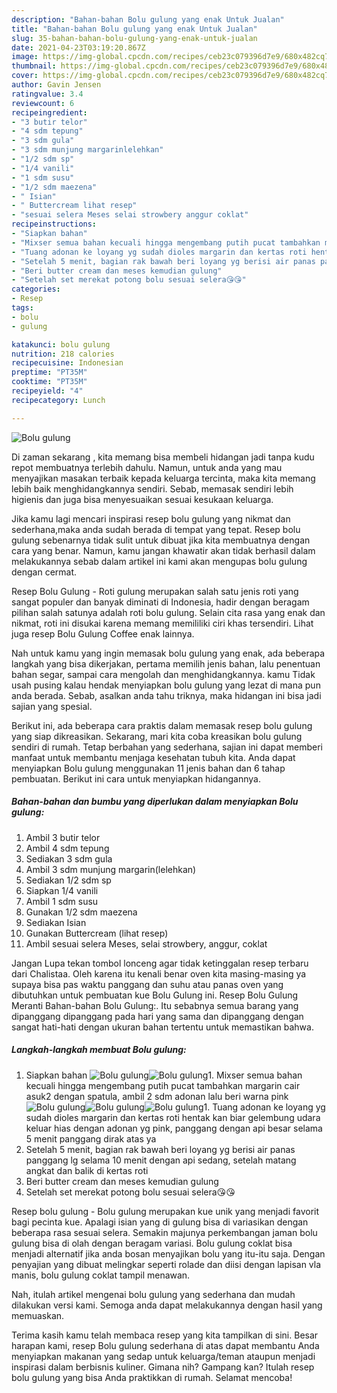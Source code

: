 ```yaml
---
description: "Bahan-bahan Bolu gulung yang enak Untuk Jualan"
title: "Bahan-bahan Bolu gulung yang enak Untuk Jualan"
slug: 35-bahan-bahan-bolu-gulung-yang-enak-untuk-jualan
date: 2021-04-23T03:19:20.867Z
image: https://img-global.cpcdn.com/recipes/ceb23c079396d7e9/680x482cq70/bolu-gulung-foto-resep-utama.jpg
thumbnail: https://img-global.cpcdn.com/recipes/ceb23c079396d7e9/680x482cq70/bolu-gulung-foto-resep-utama.jpg
cover: https://img-global.cpcdn.com/recipes/ceb23c079396d7e9/680x482cq70/bolu-gulung-foto-resep-utama.jpg
author: Gavin Jensen
ratingvalue: 3.4
reviewcount: 6
recipeingredient:
- "3 butir telor"
- "4 sdm tepung"
- "3 sdm gula"
- "3 sdm munjung margarinlelehkan"
- "1/2 sdm sp"
- "1/4 vanili"
- "1 sdm susu"
- "1/2 sdm maezena"
- " Isian"
- " Buttercream lihat resep"
- "sesuai selera Meses selai strowbery anggur coklat"
recipeinstructions:
- "Siapkan bahan"
- "Mixser semua bahan kecuali hingga mengembang putih pucat tambahkan margarin cair asuk2 dengan spatula, ambil 2 sdm adonan lalu beri warna pink"
- "Tuang adonan ke loyang yg sudah dioles margarin dan kertas roti hentak kan biar gelembung udara keluar hias dengan adonan yg pink, panggang dengan api besar selama 5 menit panggang dirak atas ya"
- "Setelah 5 menit, bagian rak bawah beri loyang yg berisi air panas panggang lg selama 10 menit dengan api sedang, setelah matang angkat dan balik di kertas roti"
- "Beri butter cream dan meses kemudian gulung"
- "Setelah set merekat potong bolu sesuai selera😘😘"
categories:
- Resep
tags:
- bolu
- gulung

katakunci: bolu gulung 
nutrition: 218 calories
recipecuisine: Indonesian
preptime: "PT35M"
cooktime: "PT35M"
recipeyield: "4"
recipecategory: Lunch

---
```



![Bolu gulung](https://img-global.cpcdn.com/recipes/ceb23c079396d7e9/680x482cq70/bolu-gulung-foto-resep-utama.jpg)

Di zaman  sekarang , kita memang bisa membeli hidangan jadi tanpa kudu repot membuatnya terlebih dahulu. Namun, untuk anda yang mau menyajikan masakan terbaik kepada keluarga tercinta, maka kita memang lebih baik menghidangkannya sendiri. Sebab, memasak sendiri lebih higienis dan juga bisa menyesuaikan sesuai kesukaan keluarga.

Jika kamu lagi mencari inspirasi resep bolu gulung yang nikmat dan sederhana,maka anda sudah berada di tempat yang tepat. Resep bolu gulung  sebenarnya tidak sulit untuk dibuat jika kita membuatnya dengan cara yang benar. Namun, kamu jangan khawatir akan tidak berhasil dalam melakukannya 
sebab dalam artikel ini kami akan mengupas bolu gulung dengan cermat.  

Resep Bolu Gulung - Roti gulung merupakan salah satu jenis roti yang sangat populer dan banyak diminati di Indonesia, hadir dengan beragam pilihan salah satunya adalah roti bolu gulung. Selain cita rasa yang enak dan nikmat, roti ini disukai karena memang memililiki ciri khas tersendiri. Lihat juga resep Bolu Gulung Coffee enak lainnya.

Nah untuk kamu yang ingin memasak bolu gulung yang enak, ada beberapa langkah yang bisa dikerjakan, pertama memilih jenis bahan, lalu penentuan bahan segar, sampai cara mengolah dan menghidangkannya. kamu Tidak usah pusing kalau hendak menyiapkan bolu gulung yang lezat di mana pun anda berada. Sebab, asalkan anda  tahu triknya, maka hidangan ini bisa jadi sajian yang spesial.

Berikut ini, ada beberapa cara praktis  dalam memasak resep bolu gulung yang siap dikreasikan. Sekarang, mari kita coba kreasikan bolu gulung sendiri di rumah. Tetap berbahan yang sederhana, sajian ini dapat memberi manfaat untuk membantu menjaga kesehatan tubuh kita. Anda dapat menyiapkan Bolu gulung menggunakan 11 jenis bahan dan 6 tahap pembuatan. Berikut ini cara untuk menyiapkan hidangannya.

<!--inarticleads1-->

##### Bahan-bahan dan bumbu yang diperlukan dalam menyiapkan Bolu gulung:

1. Ambil 3 butir telor
1. Ambil 4 sdm tepung
1. Sediakan 3 sdm gula
1. Ambil 3 sdm munjung margarin(lelehkan)
1. Sediakan 1/2 sdm sp
1. Siapkan 1/4 vanili
1. Ambil 1 sdm susu
1. Gunakan 1/2 sdm maezena
1. Sediakan  Isian
1. Gunakan  Buttercream (lihat resep)
1. Ambil sesuai selera Meses, selai strowbery, anggur, coklat


Jangan Lupa tekan tombol lonceng agar tidak ketinggalan resep terbaru dari Chalistaa. Oleh karena itu kenali benar oven kita masing-masing ya supaya bisa pas waktu panggang dan suhu atau panas oven yang dibutuhkan untuk pembuatan kue Bolu Gulung ini. Resep Bolu Gulung Meranti Bahan-bahan Bolu Gulung:. Itu sebabnya semua barang yang dipanggang dipanggang pada hari yang sama dan dipanggang dengan sangat hati-hati dengan ukuran bahan tertentu untuk memastikan bahwa. 

<!--inarticleads2-->

##### Langkah-langkah membuat Bolu gulung:

1. Siapkan bahan
<img src="https://img-global.cpcdn.com/steps/301ed4699797cbdc/160x128cq70/bolu-gulung-langkah-memasak-1-foto.jpg" alt="Bolu gulung"><img src="https://img-global.cpcdn.com/steps/1e3d3df937d00286/160x128cq70/bolu-gulung-langkah-memasak-1-foto.jpg" alt="Bolu gulung">1. Mixser semua bahan kecuali hingga mengembang putih pucat tambahkan margarin cair asuk2 dengan spatula, ambil 2 sdm adonan lalu beri warna pink
<img src="https://img-global.cpcdn.com/steps/baaf29563798fc52/160x128cq70/bolu-gulung-langkah-memasak-2-foto.jpg" alt="Bolu gulung"><img src="https://img-global.cpcdn.com/steps/355861c4e9939bf8/160x128cq70/bolu-gulung-langkah-memasak-2-foto.jpg" alt="Bolu gulung"><img src="https://img-global.cpcdn.com/steps/18b9b047d77839dd/160x128cq70/bolu-gulung-langkah-memasak-2-foto.jpg" alt="Bolu gulung">1. Tuang adonan ke loyang yg sudah dioles margarin dan kertas roti hentak kan biar gelembung udara keluar hias dengan adonan yg pink, panggang dengan api besar selama 5 menit panggang dirak atas ya
1. Setelah 5 menit, bagian rak bawah beri loyang yg berisi air panas panggang lg selama 10 menit dengan api sedang, setelah matang angkat dan balik di kertas roti
1. Beri butter cream dan meses kemudian gulung
1. Setelah set merekat potong bolu sesuai selera😘😘


Resep bolu gulung - Bolu gulung merupakan kue unik yang menjadi favorit bagi pecinta kue. Apalagi isian yang di gulung bisa di variasikan dengan beberapa rasa sesuai selera. Semakin majunya perkembangan jaman bolu gulung bisa di olah dengan beragam variasi. Bolu gulung coklat bisa menjadi alternatif jika anda bosan menyajikan bolu yang itu-itu saja. Dengan penyajian yang dibuat melingkar seperti rolade dan diisi dengan lapisan vla manis, bolu gulung coklat tampil menawan. 

Nah, itulah artikel mengenai  bolu gulung  yang sederhana dan mudah dilakukan versi kami. Semoga anda dapat melakukannya dengan hasil yang memuaskan. 

Terima kasih kamu telah membaca resep yang kita tampilkan di sini. Besar harapan kami, resep  Bolu gulung sederhana di atas dapat membantu Anda menyiapkan makanan yang sedap untuk keluarga/teman ataupun menjadi inspirasi dalam berbisnis kuliner. Gimana nih? Gampang kan? Itulah resep bolu gulung yang bisa Anda praktikkan di rumah. Selamat mencoba!

